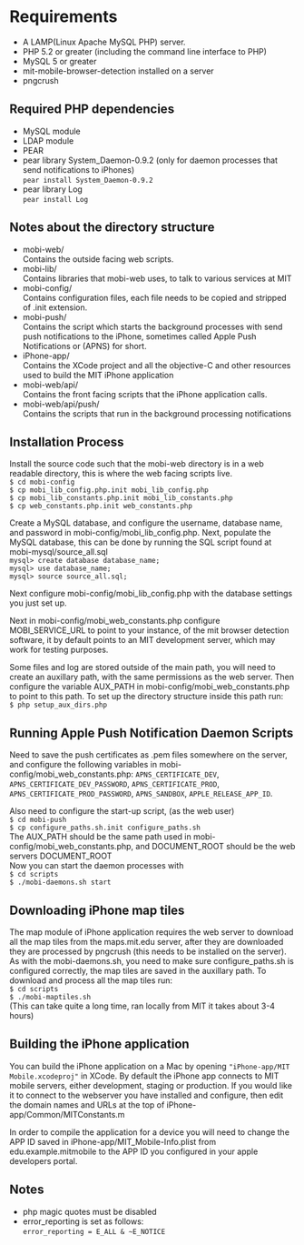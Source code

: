 # Requirements
* A LAMP(Linux Apache MySQL PHP) server.
* PHP 5.2 or greater (including the command line interface to PHP)
* MySQL 5 or greater
* mit-mobile-browser-detection installed on a server
* pngcrush

## Required PHP dependencies
* MySQL module
* LDAP module
* PEAR
* pear library System_Daemon-0.9.2 (only for daemon processes that send notifications to iPhones)  
``pear install System_Daemon-0.9.2``
* pear library Log  
``pear install Log``

## Notes about the directory structure
* mobi-web/  
Contains the outside facing web scripts.
* mobi-lib/  
Contains libraries that mobi-web uses, to talk to various services at MIT
* mobi-config/  
Contains configuration files, each file needs to be copied and stripped of .init extension.
* mobi-push/  
Contains the script which starts the background processes with send push notifications to the iPhone, sometimes called Apple Push Notifications or (APNS) for short.
* iPhone-app/  
Contains the XCode project and all the objective-C and other resources used to build the MIT iPhone application
* mobi-web/api/  
Contains the front facing scripts that the iPhone application calls.
* mobi-web/api/push/  
Contains the scripts that run in the background processing notifications


## Installation Process
Install the source code such that the mobi-web directory is in a web readable directory, this is where the web facing scripts live.  
``$ cd mobi-config``  
``$ cp mobi_lib_config.php.init mobi_lib_config.php``  
``$ cp mobi_lib_constants.php.init mobi_lib_constants.php``  
``$ cp web_constants.php.init web_constants.php``  

Create a MySQL database, and configure the username, database name, and password in
mobi\-config/mobi\_lib\_config.php. Next, populate the MySQL database, this can be done by running the SQL script found at mobi-mysql/source\_all.sql  
``mysql> create database database_name;``  
``mysql> use database_name;``  
``mysql> source source_all.sql;``  

Next configure mobi-config/mobi\_lib\_config.php with the database settings you just set up.

Next in mobi-config/mobi\_web\_constants.php configure MOBI\_SERVICE\_URL to point to your instance, of the mit browser detection software, it by default points to an MIT development server, which may work for testing purposes.

Some files and log are stored outside of the main path, you will need to create an auxillary path, with the same permissions as the web server.  Then configure the variable AUX_PATH in mobi-config/mobi_web_constants.php to point to this path.  To set up the directory structure inside this path run:  
``$ php setup_aux_dirs.php``

## Running Apple Push Notification Daemon Scripts
Need to save the push certificates as .pem files somewhere on the server, and configure the following variables in mobi-config/mobi\_web\_constants.php: ``APNS_CERTIFICATE_DEV``, ``APNS_CERTIFICATE_DEV_PASSWORD``, ``APNS_CERTIFICATE_PROD``, ``APNS_CERTIFICATE_PROD_PASSWORD``, ``APNS_SANDBOX``, ``APPLE_RELEASE_APP_ID``.

Also need to configure the start-up script, (as the web user)  
``$ cd mobi-push``  
``$ cp configure_paths.sh.init configure_paths.sh``    
The AUX\_PATH should be the same path used in mobi-config/mobi\_web\_constants.php, and DOCUMENT\_ROOT should be the web servers DOCUMENT\_ROOT    
Now you can start the daemon processes with  
``$ cd scripts``  
``$ ./mobi-daemons.sh start``

## Downloading iPhone map tiles
The map module of iPhone application requires the web server to download all the map tiles from the maps.mit.edu server, after they are downloaded they are processed by pngcrush (this needs to be installed on the server). As with the mobi-daemons.sh, you need to make sure configure\_paths.sh is configured correctly, the map tiles are saved in the auxillary path.  To download and process all the map tiles run:  
``$ cd scripts``  
``$ ./mobi-maptiles.sh``  
(This can take quite a long time, ran locally from MIT it takes about 3-4 hours)

## Building the iPhone application
You can build the iPhone application on a Mac by opening ``"iPhone-app/MIT Mobile.xcodeproj"`` in XCode.  By default the iPhone app connects to MIT mobile servers, either development, staging or production.  If you would like it to connect to the webserver you have installed and configure, then edit the domain names and URLs at the top of iPhone-app/Common/MITConstants.m

In order to compile the application for a device you will need to change the APP ID saved in iPhone-app/MIT_Mobile-Info.plist from edu.example.mitmobile to the APP ID you configured in your apple developers portal.

## Notes
* php magic quotes must be disabled
* error_reporting is set as follows:  
``error_reporting = E_ALL & ~E_NOTICE``


